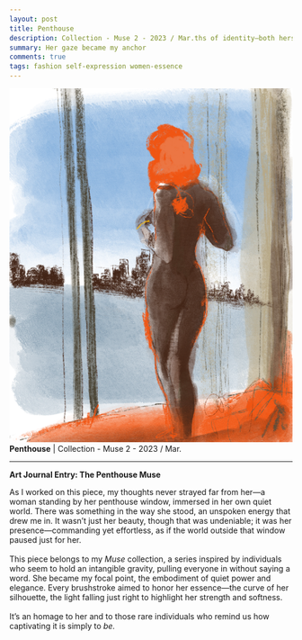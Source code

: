 ```yaml
---
layout: post
title: Penthouse
description: Collection - Muse 2 - 2023 / Mar.ths of identity—both hers and my own.
summary: Her gaze became my anchor
comments: true
tags: fashion self-expression women-essence
---
```


![Penthouse](assets/img/Penthouse.png)
**Penthouse** | Collection - Muse 2 - 2023 / Mar.

---

**Art Journal Entry: The Penthouse Muse**  

As I worked on this piece, my thoughts never strayed far from her—a woman standing by her penthouse window, immersed in her own quiet world. There was something in the way she stood, an unspoken energy that drew me in. It wasn’t just her beauty, though that was undeniable; it was her presence—commanding yet effortless, as if the world outside that window paused just for her.  
<br>
This piece belongs to my *Muse* collection, a series inspired by individuals who seem to hold an intangible gravity, pulling everyone in without saying a word. She became my focal point, the embodiment of quiet power and elegance. Every brushstroke aimed to honor her essence—the curve of her silhouette, the light falling just right to highlight her strength and softness.  
<br>
It’s an homage to her and to those rare individuals who remind us how captivating it is simply to *be.*